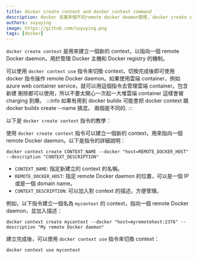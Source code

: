 ```yaml
---
title: docker create context and docker context command
description: docker 支援多個不同remote docker deamon管理,`docker create context` 是用來建立一個新的 context，以指向一個 remote Docker daemon，用於管理 Docker 主機和 Docker registry 的機制。
authors: suyuying
image: https://github.com/suyuying.png
tags: [docker]
---
```


`docker create context` 是用來建立一個新的 context，以指向一個 remote Docker daemon，用於管理 Docker 主機和 Docker registry 的機制。

可以使用 `docker context use` 指令來切換 context，切換完成後即可使用 docker 指令操作 remote Docker daemon。如果使用雲端 container，例如 azure web container service，就可以用這個指令去管理雲端 container。包含新建 刪除都可以使用，所以不要太開心一次起一大堆雲端 container 這樣會被 charging 到爆。
:::info
如果有用到 docker buildx 可能會把 docker context 跟 docker buildx create --name 搞混，
兩個是不同的.
:::

以下是 `docker create context` 指令的教學：

使用 `docker create context` 指令可以建立一個新的 context，用來指向一個 remote Docker daemon。以下是指令的詳細說明：

```
docker context create CONTEXT_NAME --docker "host=REMOTE_DOCKER_HOST" --description "CONTEXT_DESCRIPTION"
```

- `CONTEXT_NAME`: 指定新建立的 context 的名稱。
- `REMOTE_DOCKER_HOST`: 指定 remote Docker daemon 的位置，可以是一個 IP 或是一個 domain name。
- `CONTEXT_DESCRIPTION`: 可以加入對 context 的描述，方便管理。

例如，以下指令建立一個名為 `mycontext` 的 context，指向一個 remote Docker daemon，並加入描述：

```
docker context create mycontext --docker "host=myremotehost:2376" --description "My remote Docker daemon"
```

建立完成後，可以使用 `docker context use` 指令來切換 context：

```
docker context use mycontext
```
